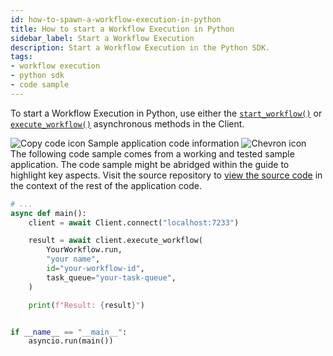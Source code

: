 ```yaml
---
id: how-to-spawn-a-workflow-execution-in-python
title: How to start a Workflow Execution in Python
sidebar_label: Start a Workflow Execution
description: Start a Workflow Execution in the Python SDK.
tags:
- workflow execution
- python sdk
- code sample
---
```


<!-- DO NOT EDIT THIS FILE DIRECTLY.
THIS FILE IS GENERATED from https://github.com/temporalio/documentation/blob/main/sample-apps/python/your_app/run_workflow_dacx.py. -->

To start a Workflow Execution in Python, use either the [`start_workflow()`](https://python.temporal.io/temporalio.client.Client.html#start_workflow) or [`execute_workflow()`](https://python.temporal.io/temporalio.client.Client.html#execute_workflow) asynchronous methods in the Client.

<div class="copycode-notice-container"><div class="copycode-notice"><img data-style="copycode-icon" src="/icons/copycode.png" alt="Copy code icon" /> Sample application code information <img id="i-id27997904" data-event="clickable-copycode-info" data-style="chevron-icon" src="/icons/chevron.png" alt="Chevron icon" /></div><div id="copycode-info-id27997904" class="copycode-info">The following code sample comes from a working and tested sample application. The code sample might be abridged within the guide to highlight key aspects. Visit the source repository to <a href="https://github.com/temporalio/documentation/blob/main/sample-apps/python/your_app/run_workflow_dacx.py">view the source code</a> in the context of the rest of the application code.</div></div>

```python
# ...
async def main():
    client = await Client.connect("localhost:7233")

    result = await client.execute_workflow(
        YourWorkflow.run,
        "your name",
        id="your-workflow-id",
        task_queue="your-task-queue",
    )

    print(f"Result: {result}")


if __name__ == "__main__":
    asyncio.run(main())
```
